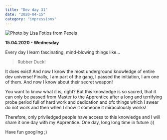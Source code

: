 ```yaml
---
title: "Dev day 31"
date: "2020-04-15"
category: "impressions"
---
```


<img src="https://i.imgur.com/jIEaoET.jpg" alt="Photo by Lisa Fotios from Pexels" />

**15.04.2020 - Wednesday**

Every day I learn fascinating, mind-blowing things like...

> Rubber Duck!

It does exist! And now I know the most underground knowledge of entire dev universe! Finally, I am part of the gang, I passed the initiation, I am one of them. And now I know about their secret weapon!

You want to know what it is, right? But this knowledge is so sacred, that it can only be passed from Master to the Apprentice after a long and terrifying probe period full of hard work and dedication and ofc things which I swear do not work and then when I show it someone it miraculously works!

Therefore, only priviledged people have access to this knowledge and I
will share it one day with my Apprentice. One day, long long time in
future :))

Have fun googling ;)
